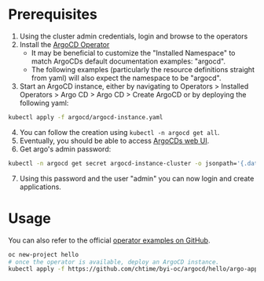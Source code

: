 # Prerequisites

1. Using the cluster admin credentials, login and browse to the operators
2. Install the [ArgoCD Operator](https://console-openshift-console.apps-crc.testing/operatorhub/all-namespaces?keyword=argocd&details-item=argocd-operator-community-operators-openshift-marketplace&channel=alpha&version=0.8.0)
    - It may be beneficial to customize the "Installed Namespace" to match ArgoCDs default documentation examples: "argocd".
    - The following examples (particularly the resource definitions straight from yaml) will also expect the namespace to be "argocd".
3. Start an ArgoCD instance, either by navigating to Operators > Installed Operators > Argo CD > Argo CD > Create ArgoCD or by deploying the following yaml:
```bash 
kubectl apply -f argocd/argocd-instance.yaml
```
4. You can follow the creation using `kubectl -n argocd get all`.
5. Eventually, you should be able to access [ArgoCDs web UI](https://argocd.apps-crc.testing).
6. Get argo's admin password:
```bash
kubectl -n argocd get secret argocd-instance-cluster -o jsonpath='{.data.admin\.password}' | base64 -d
```
7. Using this password and the user "admin" you can now login and create applications.

# Usage

You can also refer to the official [operator examples on GitHub](https://github.com/argoproj-labs/argocd-operator).



```bash
oc new-project hello
# once the operator is available, deploy an ArgoCD instance.
kubectl apply -f https://github.com/chtime/byi-oc/argocd/hello/argo-app.yaml
```
